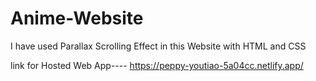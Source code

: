 # Anime-Website

I have used Parallax Scrolling Effect in this Website with HTML and CSS



link for Hosted Web App---- https://peppy-youtiao-5a04cc.netlify.app/
